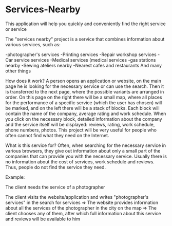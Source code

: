 # Services-Nearby

This application will help you quickly and conveniently find the right service or service

The "services nearby" project is a service that combines information about various services, such as:

-photographer's services 
-Printing services
-Repair workshop services
-Car service services
-Medical services (medical services
-gas stations nearby
-Sewing ateliers nearby
-Nearest cafes and restaurants
And many other things

How does it work? A person opens an application or website, on the main page he is looking for the necessary service or can use the search. Then it is transferred to the next page, where the possible variants are arranged in order. On this page on the right there will be a small map, where all places for the performance of a specific service (which the user has chosen) will be marked, and on the left there will be a stack of blocks. Each block will contain the name of the company, average rating and work schedule. When you click on the necessary block, detailed information about the company and the service itself will be displayed: reviews, rating, work schedule, phone numbers, photos. This project will be very useful for people who often cannot find what they need on the Internet.


What is this service for?
Often, when searching for the necessary service in various browsers, they give out information about only a small part of the companies that can provide you with the necessary service. Usually there is no information about the cost of services, work schedule and reviews. Thus, people do not find the service they need.

Example: 

The client needs the service of a photographer

The client visits the website/application and writes "photographer's services" in the search for services
=>
The website provides information about all the services of the photographer in the city on the map
=>
The client chooses any of them, after which full information about this service and reviews will be available to him
